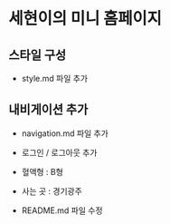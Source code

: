 # 세현이의 미니 홈페이지

## 스타일 구성
- style.md 파일 추가

## 내비게이션 추가
- navigation.md 파일 추가
- 로그인 / 로그아웃 추가


- 혈액형 : B형
- 사는 곳 : 경기광주

- README.md 파일 수정